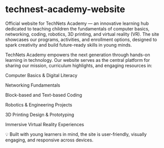 # technest-academy-website
Official website for TechNets Academy — an innovative learning hub dedicated to teaching children the fundamentals of computer basics, networking, coding, robotics, 3D printing, and virtual reality (VR). The site showcases our programs, activities, and enrollment options, designed to spark creativity and build future-ready skills in young minds.

TechNets Academy empowers the next generation through hands-on learning in technology. Our website serves as the central platform for sharing our mission, curriculum highlights, and engaging resources in:

Computer Basics & Digital Literacy

Networking Fundamentals

Block-based and Text-based Coding

Robotics & Engineering Projects

3D Printing Design & Prototyping

Immersive Virtual Reality Experiences

💡 Built with young learners in mind, the site is user-friendly, visually engaging, and responsive across devices.
